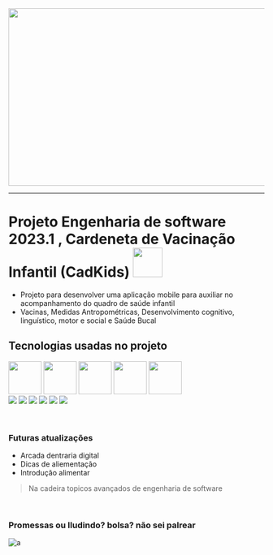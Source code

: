 <img  src="https://img.freepik.com/fotos-gratis/foto-recortada-do-ombro-de-um-menino-com-vacinacao-de-bandaid-de-bastao_1157-51964.jpg?w=826&t=st=1692910164~exp=1692910764~hmac=54acb7a73d88bb98f27eb93ad6ee6ec9a10121b2199ec13b53784dbc99f65879" height="350"  width="1000" />

------

# Projeto Engenharia de software 2023.1 , Cardeneta de Vacinação Infantil (CadKids) <img src="https://github.com/Tarikul-Islam-Anik/Animated-Fluent-Emojis/blob/master/Emojis/Hand%20gestures/Waving%20Hand.png" width="58" height="58"/>

* Projeto para desenvolver uma aplicação mobile para auxiliar no acompanhamento do quadro de saúde infantil
* Vacinas, Medidas Antropométricas, Desenvolvimento cognitivo, linguístico, motor e social e Saúde Bucal

## Tecnologias usadas no projeto

<div>
  <img src="https://user-images.githubusercontent.com/74038190/212257454-16e3712e-945a-4ca2-b238-408ad0bf87e6.gif" height="65" width="65"/>
  <img src="https://user-images.githubusercontent.com/74038190/212257460-738ff738-247f-4445-a718-cdd0ca76e2db.gif" height="65" width="65"/>
  <img src="https://user-images.githubusercontent.com/74038190/238200431-3c16d4f2-b757-4c70-8f42-43d5dddd2c36.gif" height="65" width="65"/>
  <img src="https://user-images.githubusercontent.com/74038190/212257468-1e9a91f1-b626-4baa-b15d-5c385dfa7ed2.gif" height="65" width="65"/>
  <img src="https://user-images.githubusercontent.com/74038190/212257465-7ce8d493-cac5-494e-982a-5a9deb852c4b.gif" height="65" width="65"/>
  
</div>
<div>
  <img src="https://img.shields.io/badge/Debian-D70A53?style=for-the-badge&logo=debian&logoColor=white"      />
  <img src="https://img.shields.io/badge/Windows-0078D6?style=for-the-badge&logo=windows&logoColor=white"    />
  <img src="https://img.shields.io/badge/Firebase-039BE5?style=for-the-badge&logo=Firebase&logoColor=white"  /> 
  <img src="https://img.shields.io/badge/figma-%23F24E1E.svg?style=for-the-badge&logo=figma&logoColor=white" />
  <img src="https://img.shields.io/badge/Canva-%2300C4CC.svg?style=for-the-badge&logo=Canva&logoColor=white" />
  <img src="https://img.shields.io/badge/Trello-%23026AA7.svg?style=for-the-badge&logo=Trello&logoColor=white" />
</div>

&nbsp;
&nbsp;
&nbsp;


### Futuras atualizações 
* Arcada dentraria digital
* Dicas de aliementação
* Introdução alimentar
> Na cadeira topicos avançados de engenharia de software

&nbsp;
&nbsp;
&nbsp;
&nbsp;
&nbsp;
&nbsp;



### Promessas ou Iludindo?  bolsa? não sei palrear 

![a](https://user-images.githubusercontent.com/74038190/240885606-f606466f-4cc9-4cb1-8ad6-80a7eeea9e7e.gif)

<!--

**Here are some ideas to get you started:**

🙋‍♀️ A short introduction - what is your organization all about?
🌈 Contribution guidelines - how can the community get involved?
👩‍💻 Useful resources - where can the community find your docs? Is there anything else the community should know?
🍿 Fun facts - what does your team eat for breakfast?
🧙 Remember, you can do mighty things with the power of [Markdown](https://docs.github.com/github/writing-on-github/getting-started-with-writing-and-formatting-on-github/basic-writing-and-formatting-syntax)
-->
